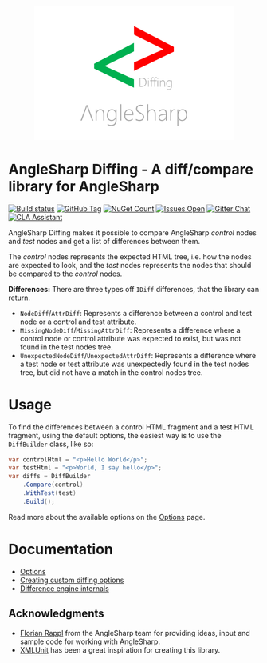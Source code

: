<p align="center">
  <img width="400" src="/docs/header.png">
</p>

# AngleSharp Diffing - A diff/compare library for AngleSharp
[![Build status](https://ci.appveyor.com/api/projects/status/8awr3r4ylwy9habm?svg=true)](https://ci.appveyor.com/project/FlorianRappl/anglesharp-diffing)
[![GitHub Tag](https://img.shields.io/github/tag/AngleSharp/AngleSharp.Diffing.svg?style=flat-square)](https://github.com/AngleSharp/AngleSharp.Diffing/releases)
[![NuGet Count](https://img.shields.io/nuget/dt/AngleSharp.Diffing.svg?style=flat-square)](https://www.nuget.org/packages/AngleSharp.Diffing/)
[![Issues Open](https://img.shields.io/github/issues/AngleSharp/AngleSharp.Diffing.svg?style=flat-square)](https://github.com/AngleSharp/AngleSharp.Diffing/issues)
[![Gitter Chat](http://img.shields.io/badge/gitter-AngleSharp/AngleSharp-blue.svg?style=flat-square)](https://gitter.im/AngleSharp/AngleSharp)
[![CLA Assistant](https://cla-assistant.io/readme/badge/AngleSharp/AngleSharp.Diffing?style=flat-square)](https://cla-assistant.io/AngleSharp/AngleSharp.Diffing)

AngleSharp Diffing makes it possible to compare AngleSharp _control_ nodes and _test_ nodes and get a list of differences between them.

The _control_ nodes represents the expected HTML tree, i.e. how the nodes are expected to look, and the _test_ nodes represents the nodes that should be compared to the _control_ nodes.

**Differences:** There are three types off `IDiff` differences, that the library can return. 

- `NodeDiff`/`AttrDiff`: Represents a difference between a control and test node or a control and test attribute.
- `MissingNodeDiff`/`MissingAttrDiff`: Represents a difference where a control node or control attribute was expected to exist, but was not found in the test nodes tree.
- `UnexpectedNodeDiff`/`UnexpectedAttrDiff`: Represents a difference where a test node or test attribute was unexpectedly found in the test nodes tree, but did not have a match in the control nodes tree.

# Usage
To find the differences between a control HTML fragment and a test HTML fragment, using the default options, the easiest way is to use the `DiffBuilder` class, like so:

```csharp
var controlHtml = "<p>Hello World</p>";
var testHtml = "<p>World, I say hello</p>";
var diffs = DiffBuilder
    .Compare(control)
    .WithTest(test)
    .Build();
```

Read more about the available options on the [Options](/docs/Options.md) page.

# Documentation
- [Options](/docs/Options.md)
- [Creating custom diffing options](/docs/CustomOptions.md)
- [Difference engine internals](/docs/DiffingEngineInternals.md)

## Acknowledgments
- [Florian Rappl](https://github.com/FlorianRappl) from the AngleSharp team for providing ideas, input and sample code for working with AngleSharp. 
- [XMLUnit](https://www.xmlunit.org) has been a great inspiration for creating this library.
